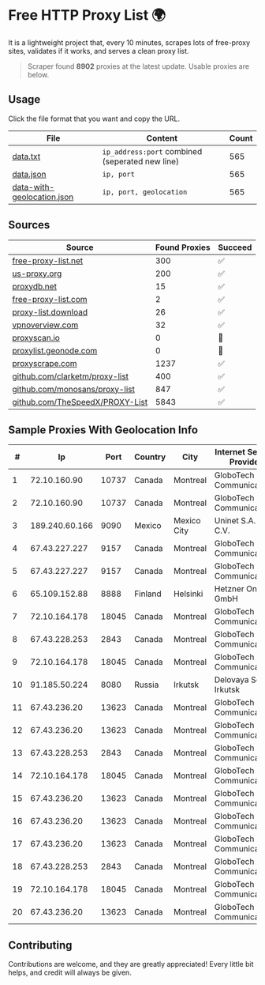 
# Free HTTP Proxy List 🌍

It is a lightweight project that, every 10 minutes, scrapes lots of free-proxy sites, validates if it works, and serves a clean proxy list.


> Scraper found **8902** proxies at the latest update. Usable proxies are below.

## Usage

Click the file format that you want and copy the URL.


|File|Content|Count|
|----|-------|-----|
|[data.txt](https://raw.githubusercontent.com/themiralay/Proxy-List-World/master/data.txt)|`ip_address:port` combined (seperated new line)|565|
|[data.json](https://raw.githubusercontent.com/themiralay/Proxy-List-World/master/data.json)|`ip, port`|565|
|[data-with-geolocation.json](https://raw.githubusercontent.com/themiralay/Proxy-List-World/master/data-with-geolocation.json)|`ip, port, geolocation`|565|

## Sources

|Source|Found Proxies|Succeed|
|------|-------------|-------|
|[free-proxy-list.net](https://free-proxy-list.net)|300|✅|
|[us-proxy.org](https://www.us-proxy.org)|200|✅|
|[proxydb.net](http://proxydb.net)|15|✅|
|[free-proxy-list.com](https://free-proxy-list.com/?page=&port=&type%5B%5D=http&type%5B%5D=https&up_time=0&search=Search)|2|✅|
|[proxy-list.download](https://www.proxy-list.download/HTTP)|26|✅|
|[vpnoverview.com](https://vpnoverview.com/privacy/anonymous-browsing/free-proxy-servers)|32|✅|
|[proxyscan.io](https://www.proxyscan.io)|0|🚫|
|[proxylist.geonode.com](https://proxylist.geonode.com/api/proxy-list?limit=300&page=1&sort_by=lastChecked&sort_type=desc&protocols=http,https)|0|🚫|
|[proxyscrape.com](https://api.proxyscrape.com/v2/?request=displayproxies&protocol=http&timeout=10000&country=all&ssl=all&anonymity=all)|1237|✅|
|[github.com/clarketm/proxy-list](https://raw.githubusercontent.com/clarketm/proxy-list/master/proxy-list-raw.txt)|400|✅|
|[github.com/monosans/proxy-list](https://raw.githubusercontent.com/monosans/proxy-list/main/proxies/http.txt)|847|✅|
|[github.com/TheSpeedX/PROXY-List](https://raw.githubusercontent.com/TheSpeedX/PROXY-List/master/http.txt)|5843|✅|


## Sample Proxies With Geolocation Info

|#|Ip|Port|Country|City|Internet Service Provider|
|-|--|----|-------|----|-------------------------|
|1|72.10.160.90|10737|Canada|Montreal|GloboTech Communications|
|2|72.10.160.90|10737|Canada|Montreal|GloboTech Communications|
|3|189.240.60.166|9090|Mexico|Mexico City|Uninet S.A. de C.V.|
|4|67.43.227.227|9157|Canada|Montreal|GloboTech Communications|
|5|67.43.227.227|9157|Canada|Montreal|GloboTech Communications|
|6|65.109.152.88|8888|Finland|Helsinki|Hetzner Online GmbH|
|7|72.10.164.178|18045|Canada|Montreal|GloboTech Communications|
|8|67.43.228.253|2843|Canada|Montreal|GloboTech Communications|
|9|72.10.164.178|18045|Canada|Montreal|GloboTech Communications|
|10|91.185.50.224|8080|Russia|Irkutsk|Delovaya Set' - Irkutsk|
|11|67.43.236.20|13623|Canada|Montreal|GloboTech Communications|
|12|67.43.236.20|13623|Canada|Montreal|GloboTech Communications|
|13|67.43.228.253|2843|Canada|Montreal|GloboTech Communications|
|14|72.10.164.178|18045|Canada|Montreal|GloboTech Communications|
|15|67.43.236.20|13623|Canada|Montreal|GloboTech Communications|
|16|67.43.236.20|13623|Canada|Montreal|GloboTech Communications|
|17|67.43.236.20|13623|Canada|Montreal|GloboTech Communications|
|18|67.43.228.253|2843|Canada|Montreal|GloboTech Communications|
|19|72.10.164.178|18045|Canada|Montreal|GloboTech Communications|
|20|67.43.236.20|13623|Canada|Montreal|GloboTech Communications|



## Contributing

Contributions are welcome, and they are greatly appreciated! Every
little bit helps, and credit will always be given.

